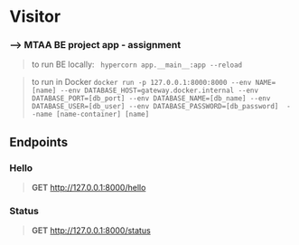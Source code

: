 # Visitor
### --> MTAA BE project app - assignment

> to run BE locally:
``` hypercorn app.__main__:app --reload```

> to run in Docker
```docker run -p 127.0.0.1:8000:8000 --env NAME=[name] --env DATABASE_HOST=gateway.docker.internal --env DATABASE_PORT=[db_port] --env DATABASE_NAME=[db_name] --env DATABASE_USER=[db_user] --env DATABASE_PASSWORD=[db_password]  --name [name-container] [name] ```

## Endpoints

### Hello
> **GET** http://127.0.0.1:8000/hello

### Status
> **GET** http://127.0.0.1:8000/status